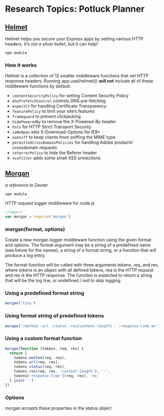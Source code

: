 # Research Topics: Potluck Planner
## [Helmet](https://helmetjs.github.io/) 
Helmet helps you secure your Express apps by setting various HTTP headers. *It’s not a silver bullet*, but it can help!

`npm module`

### How it works
Helmet is a collection of 12 smaller middleware functions that set HTTP response headers. Running app.use(helmet()) **will not** include all of these middleware functions by default.

- `contentSecurityPolicy` for setting Content Security Policy
- `dnsPrefetchControl` controls DNS pre-fetching
- `expectCt` for handling Certificate Transparency
- `featurePolicy` to limit your site’s features
- `frameguard` to prevent clickjacking
- `hidePoweredBy` to remove the X-Powered-By header
- `hsts` for HTTP Strict Transport Security
- `ieNoOpen` sets X-Download-Options for IE8+
- `noSniff` to keep clients from sniffing the MIME type
- `permittedCrossDomainPolicies` for handling Adobe products’ crossdomain requests	
- `referrerPolicy` to hide the Referer header
- `xssFilter` adds some small XSS protections	

## [Morgan](https://www.npmjs.com/package/morgan#morganformat-options)
*a reference to Dexter*

`npm module`

HTTP request logger middleware for node.js
```js
//import
var morgan = require('morgan')
```
### morgan(format, options)
Create a new morgan logger middleware function using the given format and options. The format argument may be a string of a predefined name (see below for the names), a string of a format string, or a function that will produce a log entry.

The format function will be called with three arguments tokens, req, and res, where tokens is an object with all defined tokens, req is the HTTP request and res is the HTTP response. The function is expected to return a string that will be the log line, or undefined / null to skip logging.

### Using a predefined format string
```js
morgan('tiny')
```
### Using format string of predefined tokens
```js
morgan(':method :url :status :res[content-length] - :response-time ms')
```
### Using a custom format function
```js
morgan(function (tokens, req, res) {
  return [
    tokens.method(req, res),
    tokens.url(req, res),
    tokens.status(req, res),
    tokens.res(req, res, 'content-length'), '-',
    tokens['response-time'](req, res), 'ms'
  ].join(' ')
})
```
### Options
morgan accepts these properties in the status object
